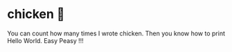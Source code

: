 # chicken 🐔

You can count how many times I wrote chicken. Then you know how to print Hello World.
Easy Peasy !!!
